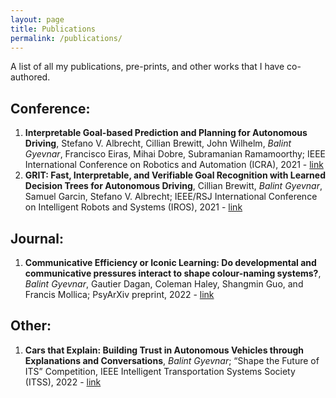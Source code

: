 ```yaml
---
layout: page
title: Publications
permalink: /publications/
---
```

 
A list of all my publications, pre-prints, and other works that I have co-authored.

## Conference:

1. **Interpretable Goal-based Prediction and Planning for Autonomous Driving**, Stefano V. Albrecht, Cillian Brewitt, John Wilhelm, *Balint Gyevnar*, Francisco Eiras, Mihai Dobre, Subramanian Ramamoorthy; IEEE International Conference on Robotics and Automation (ICRA), 2021 - [link](https://ieeexplore.ieee.org/abstract/document/9560849)
2. **GRIT: Fast, Interpretable, and Verifiable Goal Recognition with Learned Decision Trees for Autonomous Driving**, Cillian Brewitt, *Balint Gyevnar*, Samuel Garcin, Stefano V. Albrecht; IEEE/RSJ International Conference on Intelligent Robots and Systems (IROS), 2021 - [link](https://ieeexplore.ieee.org/abstract/document/9636279)


## Journal:
1. **Communicative Efficiency or Iconic Learning: Do developmental and communicative pressures interact to shape colour-naming systems?**, *Balint Gyevnar*, Gautier Dagan, Coleman Haley, Shangmin Guo, and Francis Mollica; PsyArXiv preprint, 2022 - [link](https://psyarxiv.com/9zx7u/)


## Other:
1. **Cars that Explain: Building Trust in Autonomous Vehicles through Explanations and Conversations**, *Balint Gyevnar*; “Shape the Future of ITS” Competition, IEEE Intelligent Transportation Systems Society (ITSS), 2022 - [link](assets/IEEE_ITS_Essay.pdf)